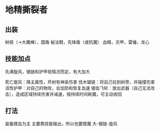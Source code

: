 # 地精撕裂者

## 出装
树枝（->大魔棒），圆盾
秘法鞋，先锋盾（或抗魔）
血精，刃甲，雷锤，龙心

## 技能加点
先满旋风，锯链和护甲视情况而定，有大加大

死亡旋风：降主属性，开树有神圣伤害
伐木锯链：将自己拉到树旁，并碰撞伤害
活性护甲：对自己的物攻，会加防和恢复血速
锯齿飞轮：放出武器（自己无法攻击），造成区域持续伤害并减速，按持续时间耗魔，可主动收回

## 打法
装备撑血为主
主要靠技能输出，所以也要撑魔
大-锯链-旋风